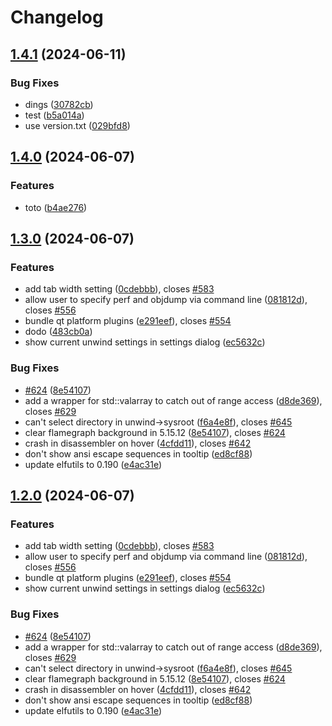 # Changelog

## [1.4.1](https://github.com/lievenhey/hotspot/compare/v1.4.0...v1.4.1) (2024-06-11)


### Bug Fixes

* dings ([30782cb](https://github.com/lievenhey/hotspot/commit/30782cbb8c3a7b823c5f2d93af7c02508dae6d49))
* test ([b5a014a](https://github.com/lievenhey/hotspot/commit/b5a014a9726d5fc8eb75ee6bb764218359b71a74))
* use version.txt ([029bfd8](https://github.com/lievenhey/hotspot/commit/029bfd8f6e3cd1aa1db0b414c259f4a6e50533ac))

## [1.4.0](https://github.com/lievenhey/hotspot/compare/v1.3.0...v1.4.0) (2024-06-07)


### Features

* toto ([b4ae276](https://github.com/lievenhey/hotspot/commit/b4ae276f9efca1e4d289631e83fdbaa743ec7213))

## [1.3.0](https://github.com/lievenhey/hotspot/compare/v1.2.0...v1.3.0) (2024-06-07)


### Features

* add tab width setting ([0cdebbb](https://github.com/lievenhey/hotspot/commit/0cdebbb7dd7f7a00302405ed8eb20dcd322db31f)), closes [#583](https://github.com/lievenhey/hotspot/issues/583)
* allow user to specify perf and objdump via command line ([081812d](https://github.com/lievenhey/hotspot/commit/081812dba0470990b3e7d1e5f435459767c8efca)), closes [#556](https://github.com/lievenhey/hotspot/issues/556)
* bundle qt platform plugins ([e291eef](https://github.com/lievenhey/hotspot/commit/e291eef5999709d6750cd8fc5040711cf75d3429)), closes [#554](https://github.com/lievenhey/hotspot/issues/554)
* dodo ([483cb0a](https://github.com/lievenhey/hotspot/commit/483cb0ab4f041dfdc5edafeddd22bdaaa7afdd80))
* show current unwind settings in settings dialog ([ec5632c](https://github.com/lievenhey/hotspot/commit/ec5632c1090ac6e6ea71cf5325fd1b53feda2d49))


### Bug Fixes

* [#624](https://github.com/lievenhey/hotspot/issues/624) ([8e54107](https://github.com/lievenhey/hotspot/commit/8e5410759df0b37f352eff968bc8b87e9367c1b2))
* add a wrapper for std::valarray to catch out of range access ([d8de369](https://github.com/lievenhey/hotspot/commit/d8de3698d12a736e82b54e2295e4d65e70d856e0)), closes [#629](https://github.com/lievenhey/hotspot/issues/629)
* can't select directory in unwind-&gt;sysroot ([f6a4e8f](https://github.com/lievenhey/hotspot/commit/f6a4e8fa81e22bc37d6f2272b93e3dc71c071a76)), closes [#645](https://github.com/lievenhey/hotspot/issues/645)
* clear flamegraph background in 5.15.12 ([8e54107](https://github.com/lievenhey/hotspot/commit/8e5410759df0b37f352eff968bc8b87e9367c1b2)), closes [#624](https://github.com/lievenhey/hotspot/issues/624)
* crash in disassembler on hover ([4cfdd11](https://github.com/lievenhey/hotspot/commit/4cfdd11814f3030d7d07c3c3dd508712ca9f01e4)), closes [#642](https://github.com/lievenhey/hotspot/issues/642)
* don't show ansi escape sequences in tooltip ([ed8cf88](https://github.com/lievenhey/hotspot/commit/ed8cf88c168b62d7a184a87011beee302b57c5be))
* update elfutils to 0.190 ([e4ac31e](https://github.com/lievenhey/hotspot/commit/e4ac31e5756a5254616acfe68dbb771a9ccac5ff))

## [1.2.0](https://github.com/lievenhey/hotspot/compare/v1.1.1...v1.2.0) (2024-06-07)


### Features

* add tab width setting ([0cdebbb](https://github.com/lievenhey/hotspot/commit/0cdebbb7dd7f7a00302405ed8eb20dcd322db31f)), closes [#583](https://github.com/lievenhey/hotspot/issues/583)
* allow user to specify perf and objdump via command line ([081812d](https://github.com/lievenhey/hotspot/commit/081812dba0470990b3e7d1e5f435459767c8efca)), closes [#556](https://github.com/lievenhey/hotspot/issues/556)
* bundle qt platform plugins ([e291eef](https://github.com/lievenhey/hotspot/commit/e291eef5999709d6750cd8fc5040711cf75d3429)), closes [#554](https://github.com/lievenhey/hotspot/issues/554)
* show current unwind settings in settings dialog ([ec5632c](https://github.com/lievenhey/hotspot/commit/ec5632c1090ac6e6ea71cf5325fd1b53feda2d49))


### Bug Fixes

* [#624](https://github.com/lievenhey/hotspot/issues/624) ([8e54107](https://github.com/lievenhey/hotspot/commit/8e5410759df0b37f352eff968bc8b87e9367c1b2))
* add a wrapper for std::valarray to catch out of range access ([d8de369](https://github.com/lievenhey/hotspot/commit/d8de3698d12a736e82b54e2295e4d65e70d856e0)), closes [#629](https://github.com/lievenhey/hotspot/issues/629)
* can't select directory in unwind-&gt;sysroot ([f6a4e8f](https://github.com/lievenhey/hotspot/commit/f6a4e8fa81e22bc37d6f2272b93e3dc71c071a76)), closes [#645](https://github.com/lievenhey/hotspot/issues/645)
* clear flamegraph background in 5.15.12 ([8e54107](https://github.com/lievenhey/hotspot/commit/8e5410759df0b37f352eff968bc8b87e9367c1b2)), closes [#624](https://github.com/lievenhey/hotspot/issues/624)
* crash in disassembler on hover ([4cfdd11](https://github.com/lievenhey/hotspot/commit/4cfdd11814f3030d7d07c3c3dd508712ca9f01e4)), closes [#642](https://github.com/lievenhey/hotspot/issues/642)
* don't show ansi escape sequences in tooltip ([ed8cf88](https://github.com/lievenhey/hotspot/commit/ed8cf88c168b62d7a184a87011beee302b57c5be))
* update elfutils to 0.190 ([e4ac31e](https://github.com/lievenhey/hotspot/commit/e4ac31e5756a5254616acfe68dbb771a9ccac5ff))
